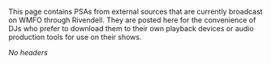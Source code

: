 This page contains PSAs from external sources that are currently
broadcast on WMFO through Rivendell. They are posted here for the
convenience of DJs who prefer to download them to their own playback
devices or audio production tools for use on their shows.

*No headers*
